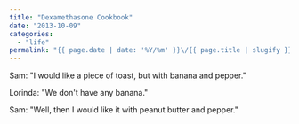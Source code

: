 ```yaml
---
title: "Dexamethasone Cookbook"
date: "2013-10-09"
categories: 
  - "life"
permalink: "{{ page.date | date: '%Y/%m' }}\/{{ page.title | slugify }}\/"
---
```


Sam: "I would like a piece of toast, but with banana and pepper."

Lorinda: "We don't have any banana."

Sam: "Well, then I would like it with peanut butter and pepper."
